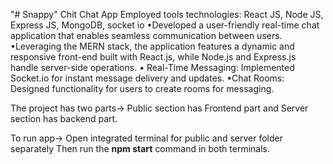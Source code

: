 "# Snappy" 
Chit Chat App
Employed tools technologies: React JS, Node JS, Express JS, MongoDB, socket io
•Developed a user-friendly real-time chat application that enables seamless communication between
users.
•Leveraging the MERN stack, the application features a dynamic and responsive front-end built with
React.js, while Node.js and Express.js handle server-side operations.
• Real-Time Messaging: Implemented Socket.io for instant message delivery and updates.
•Chat Rooms: Designed functionality for users to create rooms for messaging.

The project has two parts-> Public section has Frontend part and Server section has backend part.

To run app-> 
Open integrated terminal for public and server folder separately
Then run the **npm start** command in both terminals.

